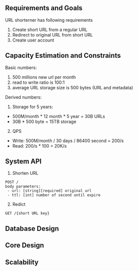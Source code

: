 ## Requirements and Goals
URL shorterner has following requirements
1. Create short URL from a regular URL
2. Redirect to original URL from short URL
3. Create user account

## Capacity Estimation and Constraints
Basic numbers:
1. 500 millions new url per month
2. read to write ratio is 100:1
3. average URL storage size is 500 bytes (URL and metadata)

Derived numbers:
1. Storage for 5 years:
  * 500M/month * 12 month * 5 year = 30B URLs
  * 30B * 500 byte = 15TB storage

2. QPS
  * Write: 500M/month / 30 days / 86400 second = 200/s
  * Read: 200/s * 100 = 20K/s

## System API
1. Shorten URL
```
POST /
body parameters:
 - url: [string][required] original url
 - ttl: [int] number of second until expire
```
2. Redict
```
GET /{short URL key}
```

## Database Design

## Core Design

## Scalability
